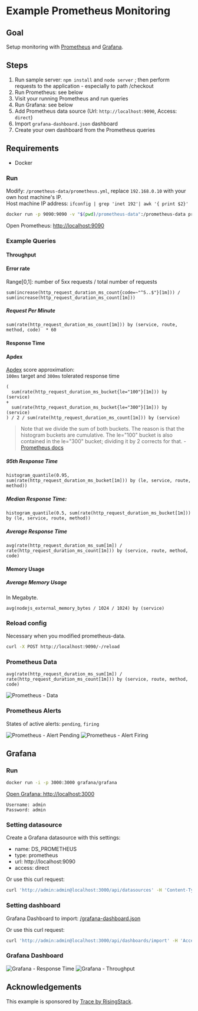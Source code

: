 # Example Prometheus Monitoring

## Goal

Setup monitoring with [Prometheus](https://prometheus.io) and [Grafana](https://grafana.com).

## Steps

1. Run sample server: `npm install` and `node server` ; then perform requests to the application - especially to path /checkout
2. Run Prometheus: see below
3. Visit your running Prometheus and run queries
4. Run Grafana: see below
5. Add Prometheus data source (Url: `http://localhost:9090`, Access: `direct`)
6. Import `grafana-dashboard.json` dashboard
7. Create your own dashboard from the Prometheus queries

## Requirements

- Docker

### Run

Modify: `/prometheus-data/prometheus.yml`, replace `192.168.0.10` with your own host machine's IP.  
Host machine IP address: `ifconfig | grep 'inet 192'| awk '{ print $2}'`

```sh
docker run -p 9090:9090 -v "$(pwd)/prometheus-data":/prometheus-data prom/prometheus -config.file=/prometheus-data/prometheus.yml
```

Open Prometheus: [http://localhost:9090](http://localhost:9090/graph)

### Example Queries

#### Throughput

#### Error rate

Range[0,1]: number of 5xx requests / total number of requests

```
sum(increase(http_request_duration_ms_count{code=~"^5..$"}[1m])) /  sum(increase(http_request_duration_ms_count[1m]))
```

##### Request Per Minute

```
sum(rate(http_request_duration_ms_count[1m])) by (service, route, method, code)  * 60
```

#### Response Time

#### Apdex

[Apdex](https://en.wikipedia.org/wiki/Apdex) score approximation:  
`100ms` target and `300ms` tolerated response time

```
(
  sum(rate(http_request_duration_ms_bucket{le="100"}[1m])) by (service)
+
  sum(rate(http_request_duration_ms_bucket{le="300"}[1m])) by (service)
) / 2 / sum(rate(http_request_duration_ms_count[1m])) by (service)
```

> Note that we divide the sum of both buckets. The reason is that the histogram buckets are cumulative. The le="100" bucket is also contained in the le="300" bucket; dividing it by 2 corrects for that. - [Prometheus docs](https://prometheus.io/docs/practices/histograms/#apdex-score)

##### 95th Response Time

```
histogram_quantile(0.95, sum(rate(http_request_duration_ms_bucket[1m])) by (le, service, route, method))
```

##### Median Response Time:

```
histogram_quantile(0.5, sum(rate(http_request_duration_ms_bucket[1m])) by (le, service, route, method))
```

##### Average Response Time

```
avg(rate(http_request_duration_ms_sum[1m]) / rate(http_request_duration_ms_count[1m])) by (service, route, method, code)
```

#### Memory Usage

##### Average Memory Usage

In Megabyte.

```
avg(nodejs_external_memory_bytes / 1024 / 1024) by (service)
```

### Reload config

Necessary when you modified prometheus-data.

```sh
curl -X POST http://localhost:9090/-/reload
```

### Prometheus Data

```
avg(rate(http_request_duration_ms_sum[1m]) / rate(http_request_duration_ms_count[1m])) by (service, route, method, code)
```

![Prometheus - Data](/images/prometheus-data.png)

### Prometheus Alerts

States of active alerts: `pending`, `firing`

![Prometheus - Alert Pending](/images/prometheus-alert-pending.png)
![Prometheus - Alert Firing](/images/prometheus-alert-firing.png)

## Grafana

### Run

```sh
docker run -i -p 3000:3000 grafana/grafana
```

[Open Grafana: http://localhost:3000](http://localhost:3000)

```
Username: admin
Password: admin
```

### Setting datasource

Create a Grafana datasource with this settings:
+ name: DS_PROMETHEUS
+ type: prometheus
+ url: http://localhost:9090
+ access: direct

Or use this curl request:
```sh
curl 'http://admin:admin@localhost:3000/api/datasources' -H 'Content-Type: application/json;charset=UTF-8' -H 'Accept: application/json, text/plain, */*' --data-binary '{"name":"DS_PROMETHEUS","type":"prometheus","url":"http://localhost:9090","access":"direct","jsonData":{"keepCookies":[]},"secureJsonFields":{}}' --compressed
```

### Setting dashboard

Grafana Dashboard to import: [/grafana-dashboard.json](/grafana-dashboard.json)

Or use this curl request:
```sh
curl 'http://admin:admin@localhost:3000/api/dashboards/import' -H 'Accept-Encoding: gzip, deflate' -H 'Content-Type: application/json;charset=UTF-8' -H 'Accept: application/json, text/plain, */*' --data-binary '%{copy and paste grafana-dashboard.json}' --compressed
```

### Grafana Dashboard

![Grafana - Response Time](/images/grafana-response-time.png)
![Grafana - Throughput](/images/grafana-throughput.png)

## Acknowledgements

This example is sponsored by [Trace by RisingStack](https://trace.risingstack.com).
